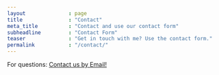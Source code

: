 ```yaml
---
layout              : page
title               : "Contact"
meta_title          : "Contact and use our contact form"
subheadline         : "Contact Form"
teaser              : "Get in touch with me? Use the contact form."
permalink           : "/contact/"
---
```


<html>
  <body>
      <p>For questions:
        <a href="mailto:xup@xilinx.com?subject=PYNQ Website&body=Dear XUP Team">Contact us by Email!</a>
      </p>
  </body>
</html>